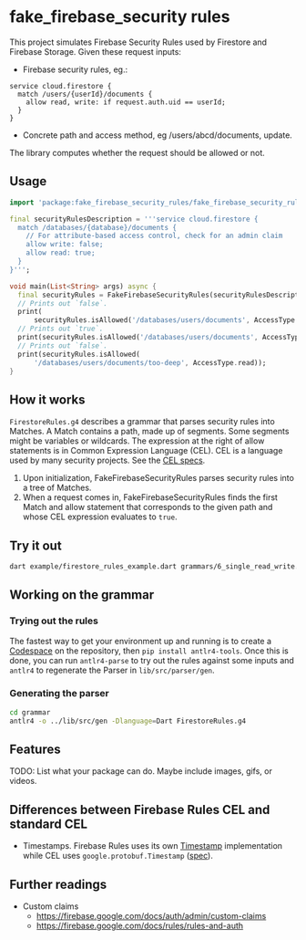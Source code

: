 # fake_firebase_security rules

This project simulates Firebase Security Rules used by Firestore and Firebase Storage. Given these request inputs:

* Firebase security rules, eg.:

```
service cloud.firestore {
  match /users/{userId}/documents {
    allow read, write: if request.auth.uid == userId;
  }
}
```

* Concrete path and access method, eg /users/abcd/documents, update.

The library computes whether the request should be allowed or not.

## Usage

```dart
import 'package:fake_firebase_security_rules/fake_firebase_security_rules.dart';

final securityRulesDescription = '''service cloud.firestore {
  match /databases/{database}/documents {
    // For attribute-based access control, check for an admin claim
    allow write: false;
    allow read: true;
  }
}''';

void main(List<String> args) async {
  final securityRules = FakeFirebaseSecurityRules(securityRulesDescription);
  // Prints out `false`.
  print(
      securityRules.isAllowed('/databases/users/documents', AccessType.write));
  // Prints out `true`.
  print(securityRules.isAllowed('/databases/users/documents', AccessType.read));
  // Prints out `false`.
  print(securityRules.isAllowed(
      '/databases/users/documents/too-deep', AccessType.read));
}
```

## How it works

`FirestoreRules.g4` describes a grammar that parses security rules into Matches. A Match contains a path, made up of segments. Some segments might be variables or wildcards. The expression at the right of allow statements is in Common Expression Language (CEL). CEL is a language used by many security projects. See the [CEL specs](https://github.com/google/cel-spec).

1. Upon initialization, FakeFirebaseSecurityRules parses security rules into a tree of Matches.
1. When a request comes in, FakeFirebaseSecurityRules finds the first Match and allow statement that corresponds to the given path and whose CEL expression evaluates to `true`.

## Try it out

```sh
dart example/firestore_rules_example.dart grammars/6_single_read_write.txt
```

## Working on the grammar

### Trying out the rules

The fastest way to get your environment up and running is to create a [Codespace](https://github.com/features/codespaces) on the repository, then `pip install antlr4-tools`. Once this is done, you can run `antlr4-parse` to try out the rules against some inputs and `antlr4` to regenerate the Parser in `lib/src/parser/gen`.

### Generating the parser

```sh
cd grammar
antlr4 -o ../lib/src/gen -Dlanguage=Dart FirestoreRules.g4
```

## Features

TODO: List what your package can do. Maybe include images, gifs, or videos.

## Differences between Firebase Rules CEL and standard CEL

* Timestamps. Firebase Rules uses its own [Timestamp](https://firebase.google.com/docs/reference/rules/rules.Timestamp)
 implementation while CEL uses `google.protobuf.Timestamp` ([spec](https://github.com/google/cel-spec/blob/master/doc/langdef.md#abstract-types)).

## Further readings

* Custom claims
  * <https://firebase.google.com/docs/auth/admin/custom-claims>
  * <https://firebase.google.com/docs/rules/rules-and-auth>
